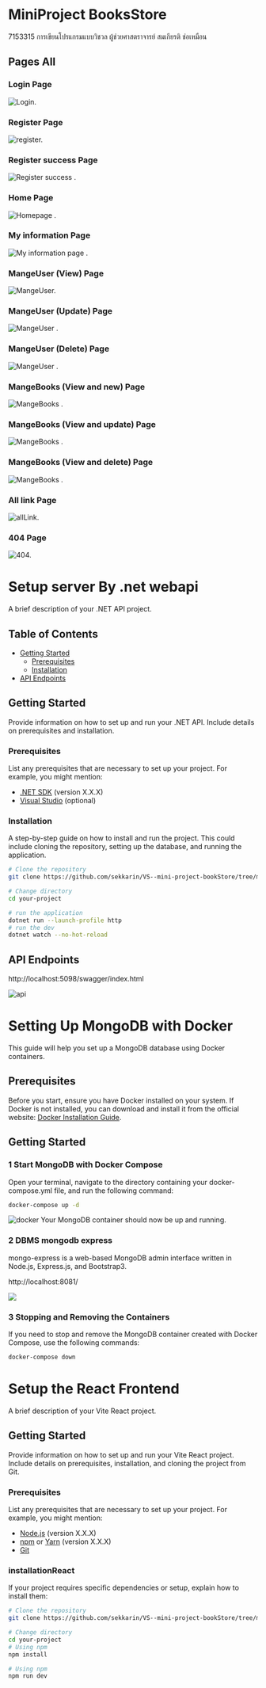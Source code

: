 # MiniProject BooksStore

7153315 การเขียนโปรแกรมแบบวิชวล ผู้ช่วยศาสตราจารย์ สมเกียรติ ช่อเหมือน

## Pages All

### Login Page

![Login.](./image/login.png)

### Register Page

![register.](./image/register.png)

### Register success Page

![Register success .](./image/registersuccess.png)

### Home Page

![Homepage .](./image/home.png)

### My information Page

![My information page .](./image/myinfo.png)

### MangeUser (View) Page

![MangeUser.](./image/viewUser.png)

### MangeUser (Update) Page

![MangeUser .](./image/userUpdate.png)

### MangeUser (Delete) Page

![MangeUser .](./image/deleteUser.png)

### MangeBooks (View and new) Page

![MangeBooks .](./image/booksViewandNew.png)

### MangeBooks (View and update) Page

![MangeBooks .](./image/booksViewandNew.png)

### MangeBooks (View and delete) Page

![MangeBooks .](./image/booksDelete.png)

### All link Page

![allLink.](./image/allLink.png)

### 404 Page

![404.](./image/404.png)


# Setup server By .net webapi

A brief description of your .NET API project.

## Table of Contents

- [Getting Started](#getting-started)
  - [Prerequisites](#prerequisites)
  - [Installation](#installation)
- [API Endpoints](#api-endpoints)

## Getting Started

Provide information on how to set up and run your .NET API. Include details on prerequisites and installation.

### Prerequisites

List any prerequisites that are necessary to set up your project. For example, you might mention:

- [.NET SDK](https://dotnet.microsoft.com/download) (version X.X.X)
- [Visual Studio](https://visualstudio.microsoft.com/) (optional)

### Installation

A step-by-step guide on how to install and run the project. This could include cloning the repository, setting up the database, and running the application.

```bash
# Clone the repository
git clone https://github.com/sekkarin/VS--mini-project-bookStore/tree/main/BookStoreApi

# Change directory
cd your-project

# run the application
dotnet run --launch-profile http
# run the dev
dotnet watch --no-hot-reload
```

## API Endpoints

http://localhost:5098/swagger/index.html

![api](./image/apiEndpoint.png)

# Setting Up MongoDB with Docker

This guide will help you set up a MongoDB database using Docker containers.

## Prerequisites

Before you start, ensure you have Docker installed on your system. If Docker is not installed, you can download and install it from the official website: [Docker Installation Guide](https://docs.docker.com/get-docker/).

## Getting Started

### 1 Start MongoDB with Docker Compose

Open your terminal, navigate to the directory containing your docker-compose.yml file, and run the following command:

```bash
docker-compose up -d
```

![docker](./image/docker.png)
Your MongoDB container should now be up and running.

### 2 DBMS mongodb express

mongo-express is a web-based MongoDB admin interface written in Node.js, Express.js, and Bootstrap3.

http://localhost:8081/

![](./image/mongo%20express.png)

### 3 Stopping and Removing the Containers

If you need to stop and remove the MongoDB container created with Docker Compose, use the following commands:

```bash
docker-compose down
```

# Setup the React Frontend

A brief description of your Vite React project.


## Getting Started

Provide information on how to set up and run your Vite React project. Include details on prerequisites, installation, and cloning the project from Git.

### Prerequisites

List any prerequisites that are necessary to set up your project. For example, you might mention:

- [Node.js](https://nodejs.org/) (version X.X.X)
- [npm](https://www.npmjs.com/) or [Yarn](https://yarnpkg.com/) (version X.X.X)
- [Git](https://git-scm.com/)

### installationReact

If your project requires specific dependencies or setup, explain how to install them:

```bash
# Clone the repository
git clone https://github.com/sekkarin/VS--mini-project-bookStore/tree/main/bookStore-fronend

# Change directory
cd your-project
# Using npm
npm install

# Using npm
npm run dev
```
